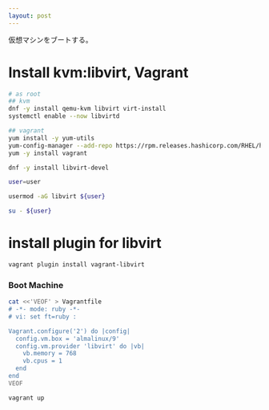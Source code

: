 ```yaml
---
layout: post
---
```


仮想マシンをブートする。

# Install kvm:libvirt, Vagrant

```sh
# as root
## kvm
dnf -y install qemu-kvm libvirt virt-install
systemctl enable --now libvirtd

## vagrant
yum install -y yum-utils
yum-config-manager --add-repo https://rpm.releases.hashicorp.com/RHEL/hashicorp.repo
yum -y install vagrant

dnf -y install libvirt-devel

user=user

usermod -aG libvirt ${user}

su - ${user}
```

# install plugin for libvirt

```sh
vagrant plugin install vagrant-libvirt
```

### Boot Machine

```sh
cat <<'VEOF' > Vagrantfile
# -*- mode: ruby -*-
# vi: set ft=ruby :

Vagrant.configure('2') do |config|
  config.vm.box = 'almalinux/9'
  config.vm.provider 'libvirt' do |vb|
    vb.memory = 768
    vb.cpus = 1
  end
end
VEOF

vagrant up
```
